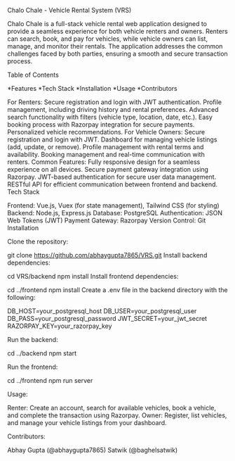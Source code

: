 Chalo Chale - Vehicle Rental System (VRS)

Chalo Chale is a full-stack vehicle rental web application designed to provide a seamless experience for both vehicle renters and owners. Renters can search, book, and pay for vehicles, while vehicle owners can list, manage, and monitor their rentals. The application addresses the common challenges faced by both parties, ensuring a smooth and secure transaction process.

Table of Contents

*Features
*Tech Stack
*Installation
*Usage
*Contributors

For Renters:
Secure registration and login with JWT authentication.
Profile management, including driving history and rental preferences.
Advanced search functionality with filters (vehicle type, location, date, etc.).
Easy booking process with Razorpay integration for secure payments.
Personalized vehicle recommendations.
For Vehicle Owners:
Secure registration and login with JWT.
Dashboard for managing vehicle listings (add, update, or remove).
Profile management with rental terms and availability.
Booking management and real-time communication with renters.
Common Features:
Fully responsive design for a seamless experience on all devices.
Secure payment gateway integration using Razorpay.
JWT-based authentication for secure user data management.
RESTful API for efficient communication between frontend and backend.
Tech Stack

Frontend: Vue.js, Vuex (for state management), Tailwind CSS (for styling)
Backend: Node.js, Express.js
Database: PostgreSQL
Authentication: JSON Web Tokens (JWT)
Payment Gateway: Razorpay
Version Control: Git
Installation

Clone the repository:

git clone https://github.com/abhaygupta7865/VRS.git
Install backend dependencies:


cd VRS/backend
npm install
Install frontend dependencies:


cd ../frontend
npm install
Create a .env file in the backend directory with the following:

DB_HOST=your_postgresql_host
DB_USER=your_postgresql_user
DB_PASS=your_postgresql_password
JWT_SECRET=your_jwt_secret
RAZORPAY_KEY=your_razorpay_key

Run the backend:

cd ../backend
npm start

Run the frontend:

cd ../frontend
npm run server

Usage:

Renter: Create an account, search for available vehicles, book a vehicle, and complete the transaction using Razorpay.
Owner: Register, list vehicles, and manage your vehicle listings from your dashboard.

Contributors:

Abhay Gupta (@abhaygupta7865)
Satwik (@baghelsatwik)
